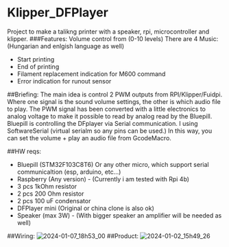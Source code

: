 # Klipper_DFPlayer
 Project to make a talikng printer with a speaker, rpi, microcontroller and klipper.
 ###Features:
 Volume control from (0-10 levels)
 There are 4 Music: (Hungarian and enlgish language as well)
- Start printing
- End of printing
- Filament replacement indication for M600 command
- Error indication for runout sensor
  

##Briefing:
The main idea is control 2 PWM outputs from RPI/Klipper/Fuidpi. Where one signal is the sound volume settings, the other is which audio file to play.
The PWM signal has been converted with a little electronics to analog voltage to make it possible to read by analog read by the Bluepill.
Bluepill is controlling the DFplayer via Serial communication.
I using SoftwareSerial (virtual serialm so any pins can be used.)
In this way, you can set the volume + play an audio file from GcodeMacro.

##HW reqs:
- Bluepill (STM32F103C8T6) Or any other micro, which support serial communicaltion (esp, arduino, etc...)
- Raspberry (Any version) - (Currently i am tested with Rpi 4b)
- 3 pcs 1kOhm resistor
- 2 pcs 200 Ohm resistor
- 2 pcs 100 uF condensator
- DFPlayer mini (Original or china clone is also ok)
- Speaker (max 3W) - (With bigger speaker an amplifier will be needed as well)

##Wiring:
![2024-01-07_18h53_00](https://github.com/Kislac/Klipper_DFPlayer/assets/34631881/3f55588a-4fd5-4846-93f1-a2d85a2430f6)
##Product:
![2024-01-02_15h49_26](https://github.com/Kislac/Klipper_DFPlayer/assets/34631881/312802f7-c534-4f50-a469-4c539690ccc7)

